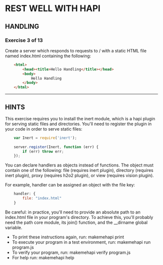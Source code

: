 # REST WELL WITH HAPI
## HANDLING
### Exercise 3 of 13

Create a server which responds to requests to / with a static HTML file named
index.html containing the following:
```html
    <html>
        <head><title>Hello Handling</title></head>
        <body>
            Hello Handling
        </body>
    </html>
```
---
## HINTS

This exercise requires you to install the inert module, which is a hapi plugin
for serving static files and directories. You'll need to register the plugin in
your code in order to serve static files:
```javascript
    var Inert = require('inert');
    
    server.register(Inert, function (err) {
        if (err) throw err;
    });
```
You can declare handlers as objects instead of functions. The object must
contain one of the following: file (requires inert plugin), directory
(requires inert plugin), proxy (requires h2o2 plugin), or view (requires
vision plugin).

For example, handler can be assigned an object with the file key:
```javascript
    handler: {
        file: "index.html"
    }
```
Be careful: in practice, you'll need to provide an absolute path to an
index.html file in your program's directory. To achieve this, you'll probably
need the path core module, its join() function, and the __dirname global
variable.


 * To print these instructions again, run: makemehapi print
 * To execute your program in a test environment, run: makemehapi run program.js
 * To verify your program, run: makemehapi verify program.js
 * For help run: makemehapi help


